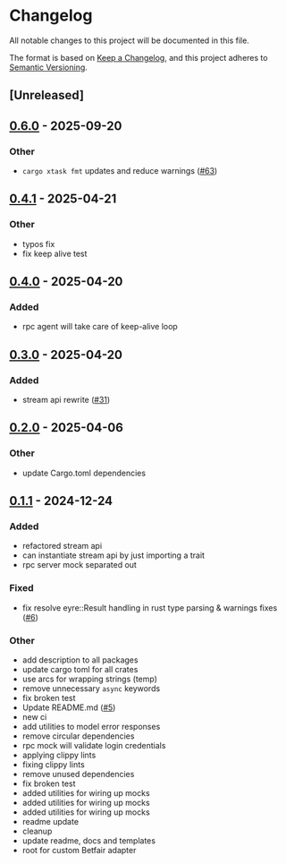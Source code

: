# Changelog

All notable changes to this project will be documented in this file.

The format is based on [Keep a Changelog](https://keepachangelog.com/en/1.0.0/),
and this project adheres to [Semantic Versioning](https://semver.org/spec/v2.0.0.html).

## [Unreleased]

## [0.6.0](https://github.com/roberts-pumpurs/betfair-adapter-rs/compare/betfair-rpc-server-mock-v0.5.2...betfair-rpc-server-mock-v0.6.0) - 2025-09-20

### Other

- `cargo xtask fmt` updates and reduce warnings ([#63](https://github.com/roberts-pumpurs/betfair-adapter-rs/pull/63))

## [0.4.1](https://github.com/roberts-pumpurs/betfair-adapter-rs/compare/betfair-rpc-server-mock-v0.4.0...betfair-rpc-server-mock-v0.4.1) - 2025-04-21

### Other

- typos fix
- fix keep alive test

## [0.4.0](https://github.com/roberts-pumpurs/betfair-adapter-rs/compare/betfair-rpc-server-mock-v0.3.0...betfair-rpc-server-mock-v0.4.0) - 2025-04-20

### Added

- rpc agent will take care of keep-alive loop

## [0.3.0](https://github.com/roberts-pumpurs/betfair-adapter-rs/compare/betfair-rpc-server-mock-v0.2.1...betfair-rpc-server-mock-v0.3.0) - 2025-04-20

### Added

- stream api rewrite ([#31](https://github.com/roberts-pumpurs/betfair-adapter-rs/pull/31))

## [0.2.0](https://github.com/roberts-pumpurs/betfair-adapter-rs/compare/betfair-rpc-server-mock-v0.1.2...betfair-rpc-server-mock-v0.2.0) - 2025-04-06

### Other

- update Cargo.toml dependencies

## [0.1.1](https://github.com/roberts-pumpurs/betfair-adapter-rs/compare/betfair-rpc-server-mock-v0.1.0...betfair-rpc-server-mock-v0.1.1) - 2024-12-24

### Added

- refactored stream api
- can instantiate stream api by just importing a trait
- rpc server mock separated out

### Fixed

- fix resolve eyre::Result handling in rust type parsing & warnings fixes ([#6](https://github.com/roberts-pumpurs/betfair-adapter-rs/pull/6))

### Other

- add description to all packages
- update cargo toml for all crates
- use arcs for wrapping strings (temp)
- remove unnecessary `async` keywords
- fix broken test
- Update README.md ([#5](https://github.com/roberts-pumpurs/betfair-adapter-rs/pull/5))
- new ci
- add utilities to model error responses
- remove circular dependencies
- rpc mock will validate login credentials
- applying clippy lints
- fixing clippy lints
- remove unused dependencies
- fix broken test
- added utilities for wiring up mocks
- added utilities for wiring up mocks
- added utilities for wiring up mocks
- readme update
- cleanup
- update readme, docs and templates
- root for custom Betfair adapter